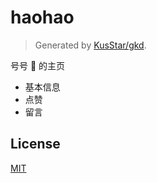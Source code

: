 # haohao

> Generated by [KusStar/gkd](https://github.com/KusStar/gkd).

号号 🐹 的主页

- 基本信息
- 点赞
- 留言

## License

[MIT](LICENSE)
